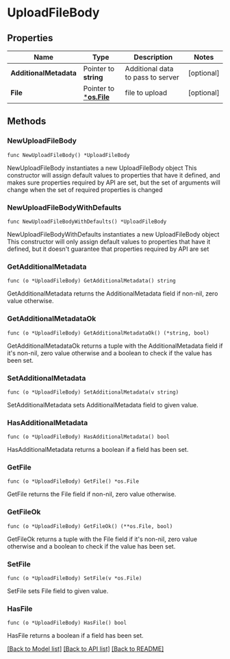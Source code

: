 # UploadFileBody

## Properties

Name | Type | Description | Notes
------------ | ------------- | ------------- | -------------
**AdditionalMetadata** | Pointer to **string** | Additional data to pass to server | [optional] 
**File** | Pointer to [***os.File**](*os.File.md) | file to upload | [optional] 

## Methods

### NewUploadFileBody

`func NewUploadFileBody() *UploadFileBody`

NewUploadFileBody instantiates a new UploadFileBody object
This constructor will assign default values to properties that have it defined,
and makes sure properties required by API are set, but the set of arguments
will change when the set of required properties is changed

### NewUploadFileBodyWithDefaults

`func NewUploadFileBodyWithDefaults() *UploadFileBody`

NewUploadFileBodyWithDefaults instantiates a new UploadFileBody object
This constructor will only assign default values to properties that have it defined,
but it doesn't guarantee that properties required by API are set

### GetAdditionalMetadata

`func (o *UploadFileBody) GetAdditionalMetadata() string`

GetAdditionalMetadata returns the AdditionalMetadata field if non-nil, zero value otherwise.

### GetAdditionalMetadataOk

`func (o *UploadFileBody) GetAdditionalMetadataOk() (*string, bool)`

GetAdditionalMetadataOk returns a tuple with the AdditionalMetadata field if it's non-nil, zero value otherwise
and a boolean to check if the value has been set.

### SetAdditionalMetadata

`func (o *UploadFileBody) SetAdditionalMetadata(v string)`

SetAdditionalMetadata sets AdditionalMetadata field to given value.

### HasAdditionalMetadata

`func (o *UploadFileBody) HasAdditionalMetadata() bool`

HasAdditionalMetadata returns a boolean if a field has been set.

### GetFile

`func (o *UploadFileBody) GetFile() *os.File`

GetFile returns the File field if non-nil, zero value otherwise.

### GetFileOk

`func (o *UploadFileBody) GetFileOk() (**os.File, bool)`

GetFileOk returns a tuple with the File field if it's non-nil, zero value otherwise
and a boolean to check if the value has been set.

### SetFile

`func (o *UploadFileBody) SetFile(v *os.File)`

SetFile sets File field to given value.

### HasFile

`func (o *UploadFileBody) HasFile() bool`

HasFile returns a boolean if a field has been set.


[[Back to Model list]](../README.md#documentation-for-models) [[Back to API list]](../README.md#documentation-for-api-endpoints) [[Back to README]](../README.md)


